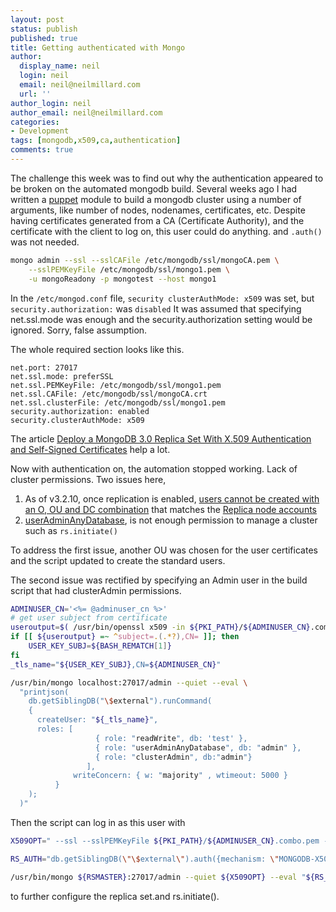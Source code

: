```yaml
---
layout: post
status: publish
published: true
title: Getting authenticated with Mongo
author:
  display_name: neil
  login: neil
  email: neil@neilmillard.com
  url: ''
author_login: neil
author_email: neil@neilmillard.com
categories:
- Development
tags: [mongodb,x509,ca,authentication]
comments: true
---
```

The challenge this week was to find out why the authentication appeared to be broken on the automated mongodb build.
Several weeks ago I had written a [puppet](https://www.puppet.com) module to build a mongodb cluster using a number of arguments,
like number of nodes, nodenames, certificates, etc.
Despite having certificates generated from a CA (Certificate Authority), and the certificate with the client to log on,
this user could do anything. and ```.auth()``` was not needed.
```bash
mongo admin --ssl --sslCAFile /etc/mongodb/ssl/mongoCA.pem \
    --sslPEMKeyFile /etc/mongodb/ssl/mongo1.pem \
    -u mongoReadony -p mongotest --host mongo1
```
In the ```/etc/mongod.conf``` file, ```security clusterAuthMode: x509``` was set, but ```security.authorization:``` was ```disabled```
It was assumed that specifying net.ssl.mode was enough and the security.authorization setting would be ignored.
Sorry, false assumption.

The whole required section looks like this.
```
net.port: 27017
net.ssl.mode: preferSSL
net.ssl.PEMKeyFile: /etc/mongodb/ssl/mongo1.pem
net.ssl.CAFile: /etc/mongodb/ssl/mongoCA.crt
net.ssl.clusterFile: /etc/mongodb/ssl/mongo1.pem
security.authorization: enabled
security.clusterAuthMode: x509
```

The article [Deploy a MongoDB 3.0 Replica Set With X.509 Authentication and Self-Signed Certificates](https://blog.cloudandheat.com/index.php/en/2015/04/19/deploy-a-mongodb-3-0-replica-set-with-x-509-authentication-and-self-signed-certificates/) help a lot.

Now with authentication on, the automation stopped working. Lack of cluster permissions. Two issues here,
1. As of v3.2.10, once replication is enabled, [users cannot be created with an O, OU and DC combination](https://docs.mongodb.com/v3.2/tutorial/configure-x509-client-authentication/) that matches the [Replica node accounts](https://docs.mongodb.com/v3.2/core/security-x.509/)
2. [userAdminAnyDatabase](https://docs.mongodb.com/v3.2/tutorial/enable-authentication/#create-the-user-administrator), is not enough permission to manage a cluster such as ```rs.initiate()```

To address the first issue, another OU was chosen for the user certificates and the script updated to create the standard users.

The second issue was rectified by specifying an Admin user in the build script that had clusterAdmin permissions.
```bash
ADMINUSER_CN='<%= @adminuser_cn %>'
# get user subject from certificate
useroutput=$( /usr/bin/openssl x509 -in ${PKI_PATH}/${ADMINUSER_CN}.combo.pem -inform PEM -subject -nameopt RFC2253 )
if [[ ${useroutput} =~ ^subject=.(.*?),CN= ]]; then
	USER_KEY_SUBJ=${BASH_REMATCH[1]}
fi
_tls_name="${USER_KEY_SUBJ},CN=${ADMINUSER_CN}"

/usr/bin/mongo localhost:27017/admin --quiet --eval \
  "printjson(
    db.getSiblingDB("\$external").runCommand(
    {
      createUser: "${_tls_name}",
      roles: [
                   { role: "readWrite", db: 'test' },
                   { role: "userAdminAnyDatabase", db: "admin" },
                   { role: "clusterAdmin", db:"admin"}
                 ],
              writeConcern: { w: "majority" , wtimeout: 5000 }
          }
    );
  )"
```
Then the script can log in as this user with
```bash
X509OPT=" --ssl --sslPEMKeyFile ${PKI_PATH}/${ADMINUSER_CN}.combo.pem --sslCAFile ${PKI_PATH}/<%= @ejbca %>-ca.crt${PEMKey}"
```
```bash
RS_AUTH="db.getSiblingDB(\"\$external\").auth({mechanism: \"MONGODB-X509\",user: \"${USER_KEY_SUBJ},CN=${ADMINUSER_CN}\"});"
```
```bash
/usr/bin/mongo ${RSMASTER}:27017/admin --quiet ${X509OPT} --eval "${RS_AUTH}printjson(rs.status())"
```
to further configure the replica set.and rs.initiate().
